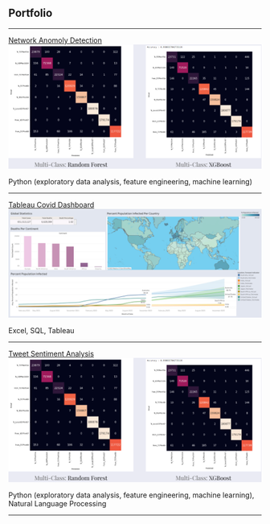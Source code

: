 ## Portfolio

---

[Network Anomoly Detection](/network_anomaly_detection.md)
<img src="images/anomaly_detection_cover_photo.png?raw=true"/>

Python (exploratory data analysis, feature engineering, machine learning)

---

[Tableau Covid Dashboard](/covid_dashboard_tableau.md) 
<img src="images/covid_dashboard_image.png?raw=true"/>

Excel, SQL, Tableau 

---
[Tweet Sentiment Analysis](http://example.com/)
<img src="images/anomaly_detection_cover_photo.png?raw=true"/>

Python (exploratory data analysis, feature engineering, machine learning), Natural Language Processing

---


